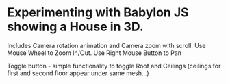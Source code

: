 # Experimenting with Babylon JS showing a House in 3D.

Includes Camera rotation animation and Camera zoom with scroll.
Use Mouse Wheel to Zoom In/Out.
Use Right Mouse Button to Pan

Toggle button - simple functionality to toggle Roof and Ceilings (ceilings for first and second floor appear under same mesh...)


